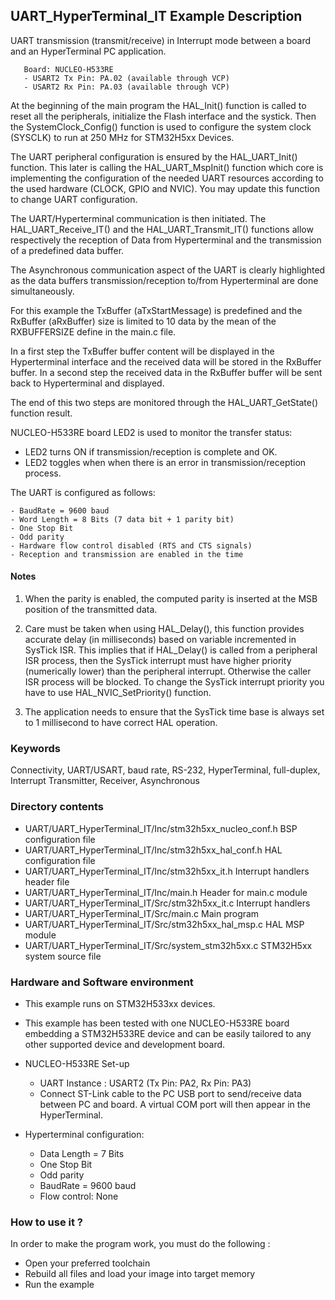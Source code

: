 ## <b>UART_HyperTerminal_IT Example Description</b>

UART transmission (transmit/receive) in Interrupt mode between a board and
an HyperTerminal PC application.

       Board: NUCLEO-H533RE
       - USART2 Tx Pin: PA.02 (available through VCP)
       - USART2 Rx Pin: PA.03 (available through VCP)

At the beginning of the main program the HAL_Init() function is called to reset
all the peripherals, initialize the Flash interface and the systick.
Then the SystemClock_Config() function is used to configure the system
clock (SYSCLK) to run at 250 MHz for STM32H5xx Devices.

The UART peripheral configuration is ensured by the HAL_UART_Init() function.
This later is calling the HAL_UART_MspInit() function which core is implementing
the configuration of the needed UART resources according to the used hardware (CLOCK,
GPIO and NVIC). You may update this function to change UART configuration.

The UART/Hyperterminal communication is then initiated.
The HAL_UART_Receive_IT() and the HAL_UART_Transmit_IT() functions allow respectively
the reception of Data from Hyperterminal and the transmission of a predefined data
buffer.

The Asynchronous communication aspect of the UART is clearly highlighted as the
data buffers transmission/reception to/from Hyperterminal are done simultaneously.

For this example the TxBuffer (aTxStartMessage) is predefined and the RxBuffer (aRxBuffer)
size is limited to 10 data by the mean of the RXBUFFERSIZE define in the main.c file.

In a first step the TxBuffer buffer content will be displayed in the Hyperterminal
interface and the received data will be stored in the RxBuffer buffer.
In a second step the received data in the RxBuffer buffer will be sent back to
Hyperterminal and displayed.

The end of this two steps are monitored through the HAL_UART_GetState() function
result.

NUCLEO-H533RE board LED2 is used to monitor the transfer status:

 - LED2 turns ON if transmission/reception is complete and OK.
 - LED2 toggles when when there is an error in transmission/reception process.

The UART is configured as follows:

    - BaudRate = 9600 baud
    - Word Length = 8 Bits (7 data bit + 1 parity bit)
    - One Stop Bit
    - Odd parity
    - Hardware flow control disabled (RTS and CTS signals)
    - Reception and transmission are enabled in the time

#### <b>Notes</b>

 1. When the parity is enabled, the computed parity is inserted at the MSB
    position of the transmitted data.

 2. Care must be taken when using HAL_Delay(), this function provides accurate delay (in milliseconds)
    based on variable incremented in SysTick ISR. This implies that if HAL_Delay() is called from
    a peripheral ISR process, then the SysTick interrupt must have higher priority (numerically lower)
    than the peripheral interrupt. Otherwise the caller ISR process will be blocked.
    To change the SysTick interrupt priority you have to use HAL_NVIC_SetPriority() function.

 3. The application needs to ensure that the SysTick time base is always set to 1 millisecond
    to have correct HAL operation.

### <b>Keywords</b>

Connectivity, UART/USART, baud rate, RS-232, HyperTerminal, full-duplex, Interrupt
Transmitter, Receiver, Asynchronous

### <b>Directory contents</b>

  - UART/UART_HyperTerminal_IT/Inc/stm32h5xx_nucleo_conf.h BSP configuration file
  - UART/UART_HyperTerminal_IT/Inc/stm32h5xx_hal_conf.h    HAL configuration file
  - UART/UART_HyperTerminal_IT/Inc/stm32h5xx_it.h          Interrupt handlers header file
  - UART/UART_HyperTerminal_IT/Inc/main.h                  Header for main.c module
  - UART/UART_HyperTerminal_IT/Src/stm32h5xx_it.c          Interrupt handlers
  - UART/UART_HyperTerminal_IT/Src/main.c                  Main program
  - UART/UART_HyperTerminal_IT/Src/stm32h5xx_hal_msp.c     HAL MSP module
  - UART/UART_HyperTerminal_IT/Src/system_stm32h5xx.c      STM32H5xx system source file

### <b>Hardware and Software environment</b>

  - This example runs on STM32H533xx devices.

  - This example has been tested with one NUCLEO-H533RE board embedding
    a STM32H533RE device and can be easily tailored to any other supported device
    and development board.

  - NUCLEO-H533RE Set-up
     - UART Instance : USART2 (Tx Pin: PA2, Rx Pin: PA3)
     - Connect ST-Link cable to the PC USB port to send/receive data between PC and board.
       A virtual COM port will then appear in the HyperTerminal.

  - Hyperterminal configuration:
    - Data Length = 7 Bits
    - One Stop Bit
    - Odd parity
    - BaudRate = 9600 baud
    - Flow control: None

### <b>How to use it ?</b>

In order to make the program work, you must do the following :

 - Open your preferred toolchain
 - Rebuild all files and load your image into target memory
 - Run the example

